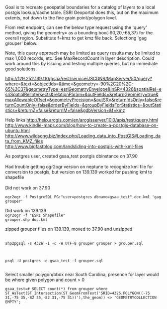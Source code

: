 Goal is to recreate geospatial boundaries for a catalog of layers to a local postgis lookup/cache table.  ESRI Geoportal does this, but on the maximum extents, not down to the fine grain point/polygon level.

From rest endpoint, can see the below type request using the 'query' method, giving the geometry= as a bounding box(-90,20,-65,37) for the overall region.  Substitute f=kmz to get kmz file back.  Selectiong 'gag grouper' below.

Note, this query approach may be limited as query results may be limited to max 1,000 records, etc.  See MaxRecordCount in layer description.  Could work around this by issuing and testing multiple queries, but no immediate good solutions.

http://129.252.139.110/gsaa/rest/services/SCDNR/MapServer/50/query?where=&text=&objectIds=&time=&geometry=-90%2C20%2C-65%2C37&geometryType=esriGeometryEnvelope&inSR=4326&spatialRel=esriSpatialRelIntersects&relationParam=&outFields=&returnGeometry=true&maxAllowableOffset=&geometryPrecision=&outSR=&returnIdsOnly=false&returnCountOnly=false&orderByFields=&groupByFieldsForStatistics=&outStatistics=&returnZ=false&returnM=false&gdbVersion=&f=kmz

Help links
http://help.arcgis.com/en/arcgisserver/10.0/apis/rest/query.html <br>
<a href='http://www.kindle-maps.com/blog/how-to-create-a-postgis-database-on-ubuntu.html'>http://www.kindle-maps.com/blog/how-to-create-a-postgis-database-on-ubuntu.html</a> <br>
<a href='http://www.wildsong.biz/index.php/Loading_data_into_PostGIS#Loading_data_from_KMZ_files'>http://www.wildsong.biz/index.php/Loading_data_into_PostGIS#Loading_data_from_KMZ_files</a> <br>
<a href='http://www.bigfastblog.com/landsliding-into-postgis-with-kml-files'>http://www.bigfastblog.com/landsliding-into-postgis-with-kml-files</a>

As postgres user, created gsaa_test postgis dbinstance on 37.90<br>
<br>
Had trouble getting ogr2ogr version on neptune to recognize kml file for conversion to postgis, but version on 139.139 worked for pushing kml to shapefile<br>
<br>
Did not work on 37.90 <br>
<code> ogr2ogr -f PostgreSQL PG:"user=postgres dbname=gsaa_test" doc.kml  'gag grouper' </code>

Did work on 139.139 <br>
<code>ogr2ogr -f "ESRI Shapefile" grouper.shp doc.kml</code>

zipped grouper files on 139.139, moved to 37.90 and unzipped<br>
<br>
<pre><code>shp2pgsql -s 4326 -I -c -W UTF-8 grouper grouper &gt; grouper.sql<br>
<br>
psql -U postgres -d gsaa_test -f grouper.sql<br>
</code></pre>

Select smaller polygon/bbox near South Carolina, presence for layer would be where given polygon and count > 0 <br>
<pre><code>gsaa_test=# SELECT count(*) from grouper where ST_AsText(ST_Intersection(ST_GeomFromText('SRID=4326;POLYGON((-75 31,-75 35,-82 35,-82 31,-75 31))'),the_geom)) &lt;&gt; 'GEOMETRYCOLLECTION EMPTY';<br>
</code></pre>